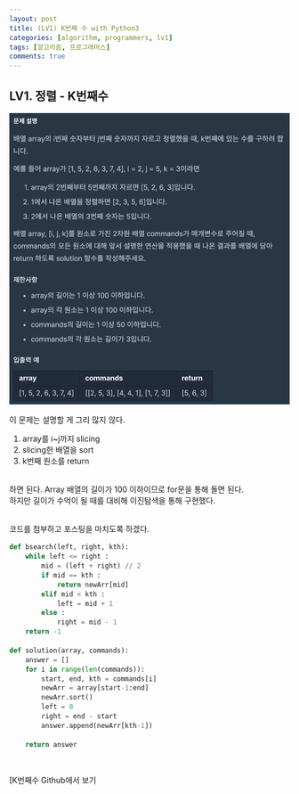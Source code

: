 ```yaml
---
layout: post
title: (LV1) K번째 수 with Python3
categories: [algorithm, programmers, lv1]
tags: [알고리즘, 프로그래머스]
comments: true
---
```


## LV1. 정렬 - K번째수



![](/assets/img/K번째수.png)

이 문제는 설명할 게 그리 많지 않다. <br>

1. array를 i~j까지 slicing
2. slicing한 배열을 sort
3. k번째 원소를 return

<br> 하면 된다. Array 배열의 길이가 100 이하이므로 for문을 통해 돌면 된다. <br>하지만 길이가 수억이 될 때를 대비해 이진탐색을 통해 구현했다.<br><br>

코드를 첨부하고 포스팅을 마치도록 하겠다.

```python
def bsearch(left, right, kth):
    while left <= right :
        mid = (left + right) // 2
        if mid == kth :
            return newArr[mid]
        elif mid < kth :
            left = mid + 1
        else :
            right = mid - 1
    return -1

def solution(array, commands):
    answer = []
    for i in range(len(commands)):
        start, end, kth = commands[i]
        newArr = array[start-1:end]
        newArr.sort()
        left = 0
        right = end - start
        answer.append(newArr[kth-1])
        
    return answer
```

<br>

[K번째수 Github에서 보기